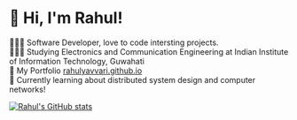 # 👋 Hi, I'm Rahul!
👨🏻‍💻 Software Developer, love to code intersting projects.<br/>
🧑🏻‍🎓 Studying Electronics and Communication Engineering at Indian Institute of Information Technology, Guwahati<br/>
🎨 My Portfolio [rahulyavvari.github.io](https://rahulyavvari.github.io)<br/>
💭 Currently learning about distributed system design and computer networks!<br/>


[![Rahul's GitHub stats](https://github-readme-stats.vercel.app/api?username=RahulYavvari&show_icons=true&theme=radical)](https://github.com/anuraghazra/github-readme-stats)
